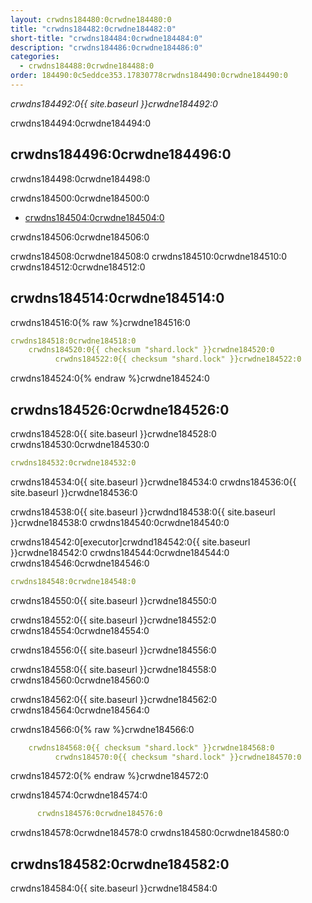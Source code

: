 ```yaml
---
layout: crwdns184480:0crwdne184480:0
title: "crwdns184482:0crwdne184482:0"
short-title: "crwdns184484:0crwdne184484:0"
description: "crwdns184486:0crwdne184486:0"
categories:
  - crwdns184488:0crwdne184488:0
order: 184490:0c5eddce353.17830778crwdns184490:0crwdne184490:0
---
```


*crwdns184492:0{{ site.baseurl }}crwdne184492:0*

crwdns184494:0crwdne184494:0

## crwdns184496:0crwdne184496:0

crwdns184498:0crwdne184498:0

crwdns184500:0crwdne184500:0

- <a href="crwdns184502:0crwdne184502:0"
target="_blank">crwdns184504:0crwdne184504:0</a>

crwdns184506:0crwdne184506:0

crwdns184508:0crwdne184508:0 crwdns184510:0crwdne184510:0 crwdns184512:0crwdne184512:0

## crwdns184514:0crwdne184514:0

crwdns184516:0{% raw %}crwdne184516:0

```yaml
crwdns184518:0crwdne184518:0
    crwdns184520:0{{ checksum "shard.lock" }}crwdne184520:0
          crwdns184522:0{{ checksum "shard.lock" }}crwdne184522:0    
```

crwdns184524:0{% endraw %}crwdne184524:0

## crwdns184526:0crwdne184526:0

crwdns184528:0{{ site.baseurl }}crwdne184528:0 crwdns184530:0crwdne184530:0

```yaml
crwdns184532:0crwdne184532:0
```

crwdns184534:0{{ site.baseurl }}crwdne184534:0 crwdns184536:0{{ site.baseurl }}crwdne184536:0

crwdns184538:0{{ site.baseurl }}crwdnd184538:0{{ site.baseurl }}crwdne184538:0 crwdns184540:0crwdne184540:0

crwdns184542:0[executor]crwdnd184542:0{{ site.baseurl }}crwdne184542:0 crwdns184544:0crwdne184544:0 crwdns184546:0crwdne184546:0

```yaml
crwdns184548:0crwdne184548:0
```

crwdns184550:0{{ site.baseurl }}crwdne184550:0

crwdns184552:0{{ site.baseurl }}crwdne184552:0 crwdns184554:0crwdne184554:0

crwdns184556:0{{ site.baseurl }}crwdne184556:0

crwdns184558:0{{ site.baseurl }}crwdne184558:0 crwdns184560:0crwdne184560:0

crwdns184562:0{{ site.baseurl }}crwdne184562:0 crwdns184564:0crwdne184564:0

crwdns184566:0{% raw %}crwdne184566:0

```yaml
    crwdns184568:0{{ checksum "shard.lock" }}crwdne184568:0
          crwdns184570:0{{ checksum "shard.lock" }}crwdne184570:0
```

crwdns184572:0{% endraw %}crwdne184572:0

crwdns184574:0crwdne184574:0

```yaml
      crwdns184576:0crwdne184576:0
```

crwdns184578:0crwdne184578:0 crwdns184580:0crwdne184580:0

## crwdns184582:0crwdne184582:0

crwdns184584:0{{ site.baseurl }}crwdne184584:0